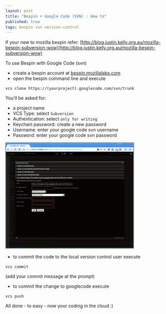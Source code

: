 ```yaml
---
layout: post
title: "Bespin + Google Code (SVN) : How to"
published: true
tags: bespin svn version-control
---
```

If your new to mozilla bespin refer: [http://blog.justin.kelly.org.au/mozilla-bespin-subversion-wow](http://blog.justin.kelly.org.au/mozilla-bespin-subversion-wow)

To use Bespin with Google Code (svn)

* create a bespin account at [bespin.mozillalabs.com](http://bespin.mozillalabs.com)
* open the bespin command line and execute

``` shell
vcs clone https://(yourproject).googlecode.com/svn/trunk
```
You'll be asked for:

* a project name
* VCS Type: select `Subversion`
* Authentication: select `only for writing`
* Keychain password: create a new password
* Username: enter your google code svn username
* Password: enter your google code svn password

<img src="/img/bespin2.png" width="400" alt="">

* to commit the code to the local version control user execute

``` shell
vcs commit
```

(add your commit message at the prompt)

* to commit the change to googlecode execute

``` shell
vcs push
```

All done - to easy - now your coding in the cloud :)
